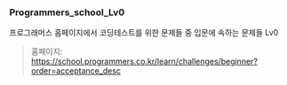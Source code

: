 ### Programmers_school_Lv0

프로그래머스 홈페이지에서 코딩테스트를 위한 문제들 중 입문에 속하는 문제들 Lv0

> 홈페이지: https://school.programmers.co.kr/learn/challenges/beginner?order=acceptance_desc
